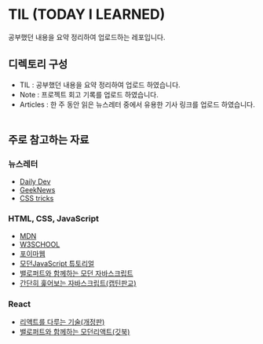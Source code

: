 # TIL (TODAY I LEARNED)

공부했던 내용을 요약 정리하여 업로드하는 레포입니다. <br/>

## 디렉토리 구성

- TIL : 공부했던 내용을 요약 정리하여 업로드 하였습니다.
- Note : 프로젝트 회고 기록를 업로드 하였습니다.
- Articles : 한 주 동안 읽은 뉴스레터 중에서 유용한 기사 링크를 업로드 하였습니다.
  <br><br>

## 주로 참고하는 자료

### 뉴스레터

- [Daily Dev](https://daily.dev/)
- [GeekNews](https://news.hada.io/)
- [CSS tricks](https://css-tricks.com/)

### HTML, CSS, JavaScript

- [MDN](https://developer.mozilla.org/ko/) <br>
- [W3SCHOOL](https://www.w3schools.com/) <br>
- [포이마웹](https://poiemaweb.com/) <br>
- [모던JavaScript 튜토리얼](https://ko.javascript.info/)<br>
- [밸로퍼트와 함께하는 모던 자바스크립트](https://learnjs.vlpt.us/)<br>
- [간단히 훑어보는 자바스크립트(캡틴판교)](https://joshua1988.github.io/web-development/javascript/javascript-basic-summary/)
  <br/>

### React

- [리액트를 다루는 기술(개정판)](https://thebook.io/080203/ch01/01/)
- [밸로퍼트와 함께하는 모던리액트(깃북)](https://react.vlpt.us/basic)
  <br/><br/>
